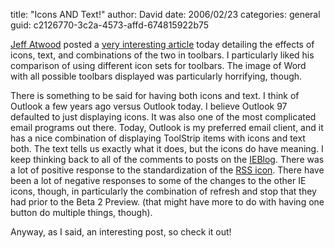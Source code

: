 
title: "Icons AND Text!"
author: David
date: 2006/02/23
categories: general
guid: c2126770-3c2a-4573-affd-674815922b75

[Jeff Atwood](http://www.codinghorror.com/blog/) posted a [very interesting article](http://www.codinghorror.com/blog/archives/000523.html) today detailing the effects of icons, text, and combinations of the two in toolbars. I particularly liked his comparison of using different icon sets for toolbars. The image of Word with all possible toolbars displayed was particularly horrifying, though.

There is something to be said for having both icons and text. I think of Outlook a few years ago versus Outlook today. I believe Outlook 97 defaulted to just displaying icons. It was also one of the most complicated email programs out there. Today, Outlook is my preferred email client, and it has a nice combination of displaying ToolStrip items with icons and text both. The text tells us exactly what it does, but the icons do have meaning. I keep thinking back to all of the comments to posts on the [IEBlog](http://blogs.msdn.com/ie). There was a lot of positive response to the standardization of the [RSS icon](http://blogs.msdn.com/rssteam/archive/2005/12/14/503778.aspx). There have been a lot of negative responses to some of the changes to the other IE icons, though, in particularly the combination of refresh and stop that they had prior to the Beta 2 Preview. (that might have more to do with having one button do multiple things, though).

Anyway, as I said, an interesting post, so check it out!

